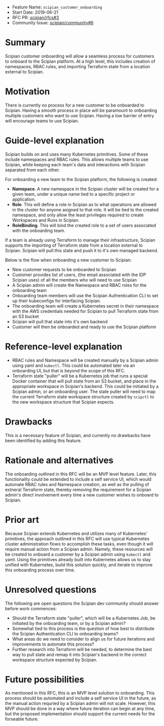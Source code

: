 - Feature Name: `scipian_customer_onboarding`
- Start Date: 2019-06-21
- RFC PR: [scipian/rfcs#3](https://github.com/scipian/rfcs/pull/3)
- Community Issue: [scipian/community#6](https://github.com/scipian/community/issues/6)

# Summary
[summary]: #summary

Scipian customer onboarding will allow a seamless process for customers to
onboard to the Scipian platform. At a high level, this includes creation of
namespaces, RBAC rules, and importing Terraform state from a location external
to Scipian.

# Motivation
[motivation]: #motivation

There is currently no process for a new customer to be onboarded to Scipian. Having
a smooth process in place will be paramount to onboarding multiple customers
who want to use Scipian. Having a low barrier of entry will encourage
teams to use Scipian.

# Guide-level explanation
[guide-level-explanation]: #guide-level-explanation

Scipian builds on and uses many Kubernetes primitives. Some of these include 
namespaces and RBAC rules. This allows multiple teams to use Scipian, while 
keeping each team's data and interactions with Scipian separated from each other.

For onboarding a new team to the Scipian platform, the following is created:

- **Namspace**. A new namespace in the Scipian cluster will be created for a
given team, under a unique name tied to a specific project or application.
- **Role**. This will define a role in Scipian as to what operations are allowed 
in the cluster for anyone asigned to that role. It will be tied to the created 
namespace, and only allow the least privileges required to create Workspaces and 
Runs in Scipian.
- **RoleBinding**. This will bind the created role to a set of users associated 
with the onboarding team.

If a team is already using Terraform to manage their infrastructure, Scipian
supports the importing of Terraform state from a location external to Scipian.
Scipian will pull this state and push it to it's own managed backend.

Below is the flow when onboarding a new customer to Scipian:

- New customer requests to be onboarded to Scipian
- Customer provides list of users, (the email associated with the IDP Scipian 
uses) of all the members who will need to use Scipian
- A Scipian admin will create the Namespace and RBAC roles for the onboarding 
team
- Onboarding team members will use the Scipian Authentication CLI to set up 
their kubeconfigs for interfacing Scipian.
- The onboarding team will create a Kubernetes secret in their namespace with 
the AWS credentials needed for Scipian to pull Terraform state from an S3 bucket
- Scipian will pull that state into it's own backend
- Customer will then be onboarded and ready to use the Scipian platform

# Reference-level explanation
[reference-level-explanation]: #reference-level-explanation

- RBAC rules and Namespace will be created manually by a Scipian admin using
yaml and `kubectl`. This could be automated later via an onboarding UI, but that
is beyond the scope of this RFC.
- Terraform state "puller" will be a Kubernetes job that runs a 
special Docker container that will pull state from an S3 bucket,
and place in the appropriate workspace in Scipian's backend. This could be
initiated by a Scipian admin, or an onboarding user. The state puller will need
to map the current Terraform state workspace structure created by `scipctl` to 
the new workspace structure that Scipian expects.

# Drawbacks
[drawbacks]: #drawbacks

This is a necessary feature of Scipian, and currently no drawbacks have been
identified by adding this feature.

# Rationale and alternatives
[rationale-and-alternatives]: #rationale-and-alternatives

The onboarding outlined in this RFC will be an MVP level feature. Later, this
functionality could be extended to include a self service UI, which would
automate RBAC rules and Namespace creation, as well as the pulling of extneral
Terraform state, thereby removing the requirement for a Scipian admin's direct
involvement every time a new customer wishes to onboard to Scipian.

# Prior art
[prior-art]: #prior-art

Because Scipian extends Kubernetes and utilizes many of Kubernetes' primitives,
the approach outlined in this RFC will use typical Kubernetes cluster
administration flows to accomplish these tasks, even though it will require
manual action from a Scipian admin. Namely, these resources will be created to
onboard a customer by a Scipian admin using `kubectl` and yaml. Using the 
primitives already built into Kubernetes allows us to stay unified with 
Kubernetes, build this solution quickly, and iterate to improve this onboarding 
process over time.

# Unresolved questions
[unresolved-questions]: #unresolved-questions

The following are open questions the Scipian dev community should answer before
work commences:

- Should the Terraform state "puller", which will be a Kubernetes Job, be
initiated by the onboarding team, or by a Scipian admin?
- Somewhat tied to this process is the question of how best to distribute the 
Scipian Authentication CLI to onboarding teams?
- What areas do we need to consider to align us for future iterations and
improvements to automate this process?
- Further research into Terraform will be needed, to determine the best way
to pull state and remap it into Scipian's backend in the correct workspace
structure expected by Scipian.

# Future possibilities
[future-possibilities]: #future-possibilities

As mentioned in this RFC, this is an MVP level solution to onboarding. This
process should be automated and include a self service UI in the future, as
the manual action requried by a Scipian admin will not scale. However, this MVP
should be done in a way where future iteration can begin at any time, but the
proposed implementation should support the current needs for the forseable 
future.
